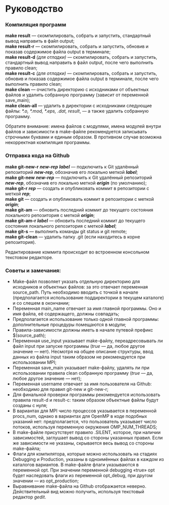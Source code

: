 # Руководство
### Компиляция программ
**make result** — скомпилировать, собрать и запустить, стандартный вывод направить в файл output;<br>
**make result-r** — скомпилировать, собрать и запустить, обновив и показав содержимое файла output в терминале;<br>
**make result-d** _(для отладки)_ — скомпилировать, собрать и запустить, стандартный вывод направить в файл output, после чего выполнить правило clean;<br>
**make result-c** _(для отладки)_ — скомпилировать, собрать и запустить, обновив и показав содержимое файла output в терминале, после чего выполнить правило clean;<br>
**make clean** — очистить директорию с исходниками от объектных файлов и удалить собранную программу (зависит от переменной save_main);<br>
**make clean-all** — удалить в директории с исходниками следующие файлы: _*.o, *.mod, *.eps, *.dat, result*_, — а также удалить собранную программу.<br>

Обратите внимание: имена файлов с модулями, имена модулей внутри файлов и зависимости в make-файле рекомендуется записывать строчными буквами и единым образом. В противном случае возможна некорректная компиляция программы. 
### Отправка кода на Github
**make git-new-r** ___new-rep___ ___label___ — подключить к Git удалённый репозиторий ___new-rep___, обозначив его локально меткой ___label___;<br>
**make git-new** ___new-rep___ — подключить к Git удалённый репозиторий ___new-rep___, обозначив его локально меткой ___origin___ (по умолчанию);<br>
**make git-r** ___rep___ — создать и опубликовать коммит в репозитории с меткой ___rep___;<br>
**make git** — создать и опубликовать коммит в репозитории с меткой ___origin___;<br>
**make git-am** — обновить последний коммит до текущего состояния локального репозитория с меткой ___origin___;<br>
**make git-am-r** ___label___ — обновить последний коммит до текущего состояния локального репозитория с меткой ___label___;<br>
**make git-s** — выполнить команды git status и git remote;<br>
**make git-clean** — удалить папку .git (если находитесь в корне репозитория).<br>

Редактирование коммита происходит во встроенном консольном текстовом редакторе.<br>

### Советы и замечания:

+ Make-файл позволяет указать отдельную директорию для исходников и объектных файлов: за это отвечает переменная source_path. Путь необходимо вводить с точкой в начале (предполагается использование поддиректории в текущем каталоге) и со слешем в окончании;
+ Переменная main_name отвечает за имя главной программы. Оно и имя файла, её содержащего, должны совпадать;
+ Предполагается использование только одной главной программы: дополнительные процедуры помещаются в модули;
+ Правила-зависимости должны иметь в начале путевой префикс $(source_path);
+ Переменная use_input указывает make-файлу, переадресовывать ли файл input при запуске программы (_true_ — да, любое другое значение — нет). Несмотря на общее описание структуры, ввод данных из файла input таким образом не рекомендуется при использовании MPI;
+ Переменная save_main указывает make-файлу, удалять ли при использовании правила clean собранную программу (_true_ — да, любое другое значение — нет);
+ Переменная username отвечает за имя пользователя на Github: необходимо для правил git-new и git-new-r;
+ Для финальной проверки программы рекомендуется использовать правила result-d и result-c: таким образом объектные файлы будут созданы с нуля;
+ В вариантах для MPI число процессов указывается в переменной procs_num, однако в вариантах для OpenMP в коде подобных указаний нет: предполагается, что пользователь указывает число потоков, используя переменную окружения OMP_NUM_THREADS;
+ В make-файле присутствует правило .SILENT, которое, при наличии зависимостей, заглушает вывод со стороны указанных правил. Если же зависимости не указаны, скрывается весь вывод со стороны make-файла;
+ Флаги для компилятора, которые можно использовать на стадиях Debugging и Production, указаны в одноимённых файлах в каждом из каталогов вариантов. В make-файле флаги указываются в переменной opt. При значении переменной debugging «true» opt будет наследовать флаги из переменной opt_debug, при другом значении — из opt_production;
+ Выравнивание make-файла на Github отображается неверно. Действительный вид можно получить, используя текстовый редактор _gedit_.
